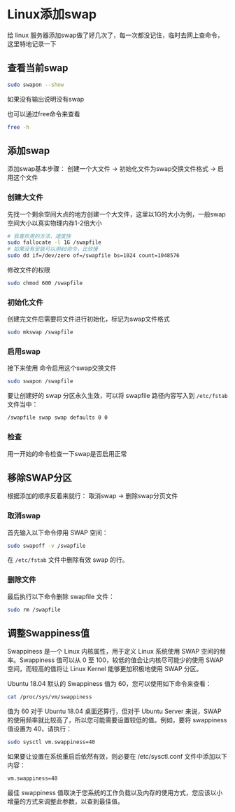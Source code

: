 # Linux添加swap


给 linux 服务器添加swap做了好几次了，每一次都没记住，临时去网上查命令，这里特地记录一下

## 查看当前swap

```bash
sudo swapon --show
```

如果没有输出说明没有swap

也可以通过free命令来查看

```bash
free -h
```

## 添加swap

添加swap基本步骤： 创建一个大文件 -> 初始化文件为swap交换文件格式 -> 启用这个文件

### 创建大文件

先找一个剩余空间大点的地方创建一个大文件，这里以1G的大小为例，一般swap空间大小以真实物理内存1-2倍大小

```bash
# 我喜欢用的方法，速度快
sudo fallocate -l 1G /swapfile
# 如果没有安装可以用dd命令，比较慢
sudo dd if=/dev/zero of=/swapfile bs=1024 count=1048576
```

修改文件的权限

```bash
sudo chmod 600 /swapfile
```

### 初始化文件

创建完文件后需要将文件进行初始化，标记为swap文件格式

```bash
sudo mkswap /swapfile
```

### 启用swap

接下来使用 命令启用这个swap交换文件

```bash
sudo swapon /swapfile
```

要让创建好的 swap 分区永久生效，可以将 swapfile 路径内容写入到 `/etc/fstab` 文件当中：

```bash
/swapfile swap swap defaults 0 0
```

### 检查

用一开始的命令检查一下swap是否启用正常

## 移除SWAP分区

根据添加的顺序反着来就行： 取消swap -> 删除swap分页文件

### 取消swap

首先输入以下命令停用 SWAP 空间：

```bash
sudo swapoff -v /swapfile
```

在 `/etc/fstab` 文件中删除有效 swap 的行。

### 删除文件

最后执行以下命令删除 swapfile 文件：

```bash
sudo rm /swapfile
```

## 调整Swappiness值

Swappiness 是一个 Linux 内核属性，用于定义 Linux 系统使用 SWAP 空间的频率。Swappiness 值可以从 0 至 100，较低的值会让内核尽可能少的使用 SWAP 空间，而较高的值将让 Linux Kernel 能够更加积极地使用 SWAP 分区。

Ubuntu 18.04 默认的 Swappiness 值为 60，您可以使用如下命令来查看：

```bash
cat /proc/sys/vm/swappiness
```

值为 60 对于 Ubuntu 18.04 桌面还算行，但对于 Ubuntu Server 来说，SWAP 的使用频率就比较高了，所以您可能需要设置较低的值。例如，要将 swappiness 值设置为 40，请执行：

```bash
sudo sysctl vm.swappiness=40
```

如果要让设置在系统重启后依然有效，则必要在 /etc/sysctl.conf 文件中添加以下内容：

```bash
vm.swappiness=40
```

最佳 swappiness 值取决于您系统的工作负载以及内存的使用方式，您应该以小增量的方式来调整此参数，以查到最佳值。

